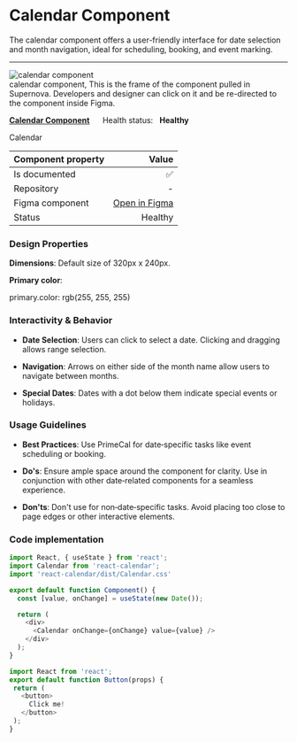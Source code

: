 
# Calendar Component

The calendar component offers a user-friendly interface for date selection and month navigation, ideal for scheduling, booking, and event marking.

---

  
![calendar component](https://studio-assets.supernova.io/design-systems/19054/85d3c1c7-d255-4c5c-adc3-486c452a8e9a.png)  
calendar component, This is the frame of the component pulled in Supernova.
Developers and designer can click on it and be re-directed to the component inside Figma.  
  


**[Calendar Component](./calendar-component.md)**&nbsp;&nbsp;&nbsp;&nbsp;&nbsp; Health status:&nbsp;&nbsp;&nbsp;**Healthy**

Calendar  
  
  
| Component property | Value |  
| :-- | --: |  
| Is documented | ✅ |  
| Repository | - |  
| Figma component | [Open in Figma](https://www.figma.com/file/VkOZLQ5xv7UZfwKHSTkFFi?node-id=2596:14) |  
| Status | Healthy |

### **Design Properties**

**Dimensions**: Default size of 320px x 240px.

**Primary color**:

  
primary.color: rgb(255, 255, 255)  


### **Interactivity & Behavior**

- **Date Selection**: Users can click to select a date. Clicking and dragging allows range selection.

- **Navigation**: Arrows on either side of the month name allow users to navigate between months.

- **Special Dates**: Dates with a dot below them indicate special events or holidays.

### **Usage Guidelines**

- **Best Practices**: Use PrimeCal for date&hyphen;specific tasks like event scheduling or booking.

- **Do's**:
Ensure ample space around the component for clarity.
Use in conjunction with other date&hyphen;related components for a seamless experience.

- **Don'ts**:
Don't use for non&hyphen;date&hyphen;specific tasks.
Avoid placing too close to page edges or other interactive elements.

### Code implementation

```javascript  
import React, { useState } from 'react';
import Calendar from 'react-calendar';
import 'react-calendar/dist/Calendar.css'

export default function Component() {
  const [value, onChange] = useState(new Date());

  return (
    <div>
      <Calendar onChange={onChange} value={value} />
    </div>
  );
}  
```

```javascript  
import React from 'react';
export default function Button(props) {
 return (
   <button>
     Click me!
   </button>
 );
}  
```